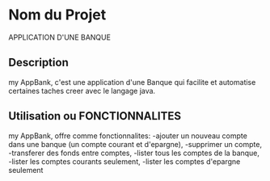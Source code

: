 # Nom du Projet
APPLICATION D'UNE BANQUE
## Description
my AppBank, c'est une application d'une Banque qui facilite et automatise certaines taches creer avec le langage java.

## Utilisation ou FONCTIONNALITES
my AppBank, offre comme fonctionnalites:
-ajouter un nouveau compte dans une banque (un compte courant et d'epargne),
-supprimer un compte,
-transferer des fonds entre comptes,
-lister tous les comptes de la banque,
-lister les comptes courants seulement,
-lister les comptes d'epargne seulement

